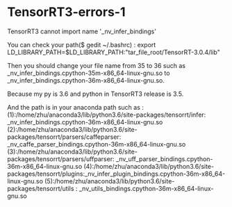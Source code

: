 # TensorRT3-errors-1
TensorRT3 cannot import name '_nv_infer_bindings'

You can check your path($ gedit ~/.bashrc) : export LD_LIBRARY_PATH=$LD_LIBRARY_PATH:"tar_file_root/TensorRT-3.0.4/lib"

Then you should change your file name from 35 to 36 such as _nv_infer_bindings.cpython-35m-x86_64-linux-gnu.so to _nv_infer_bindings.cpython-36m-x86_64-linux-gnu.so.

Because my py is 3.6 and python in TensorRT3 release is 3.5. 

And the path is in your anaconda path such as :
(1):/home/zhu/anaconda3/lib/python3.6/site-packages/tensorrt/infer: _nv_infer_bindings.cpython-36m-x86_64-linux-gnu.so
(2):/home/zhu/anaconda3/lib/python3.6/site-packages/tensorrt/parsers/caffeparser: _nv_caffe_parser_bindings.cpython-36m-x86_64-linux-gnu.so
(3):/home/zhu/anaconda3/lib/python3.6/site-packages/tensorrt/parsers/uffparser: _nv_uff_parser_bindings.cpython-36m-x86_64-linux-gnu.so
(4):/home/zhu/anaconda3/lib/python3.6/site-packages/tensorrt/plugins:_nv_infer_plugin_bindings.cpython-36m-x86_64-linux-gnu.so
(5):/home/zhu/anaconda3/lib/python3.6/site-packages/tensorrt/utils : _nv_utils_bindings.cpython-36m-x86_64-linux-gnu.so
